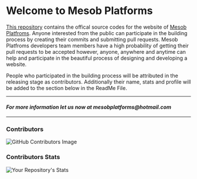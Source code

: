 <h1>Welcome to Mesob Platforms</h1>

<a href="https://github.com/addisuderrese/Mesob-Platforms-Website">This repository</a> contains the offical source codes for the website of <a href="www.mesobplatforms.rf.gd">Mesob Platfroms</a>.
Anyone interested from the public can participate in the building process by creating their commits and submitting pull requests. Mesob Platfroms developers team members have a high probability of getting their pull requests to be accepted however, anyone, anywhere and anytime can help and participate in the beautiful process of designing and developing a website.

People who participated in the building process will be attributed in the releasing stage as contributors. Additionally their name, stats and profile will be added to the section below in the ReadMe File.
<hr>
<h4><i>For more information let us now at <a  mailto="mesobplatforms@hotmail.com">mesobplatforms@hotmail.com</a></i></h4>

<hr>

<h3>Contributors</h3>

![GitHub Contributors Image](https://contrib.rocks/image?repo=addisuderrese/Mesob-Platforms-Website)


<h3>Contributors Stats</h3>

![Your Repository's Stats](https://github-readme-stats.vercel.app/api?username=addisuderrese&show_icons=true)


